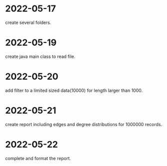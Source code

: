 # 2022-05-17
create several folders.

# 2022-05-19
create java main class to read file.

# 2022-05-20
add filter to a limited sized data(10000) for length larger than 1000.

# 2022-05-21
create report including edges and degree distributions for 1000000 records.

# 2022-05-22
complete and format the report.
